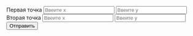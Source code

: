 <?php
     $Mx = $_POST['Mx'] ; $My = $_POST['My'] ;
     $Nx = $_POST['Nx'] ; $Ny = $_POST['Ny'] ;
    $distance = sqrt(($Mx - $Nx)**2 + ($My - $Ny)**2)  ;
     
?>
<!DOCTYPE html>
<html lang="ru">
<body>
<div class="container text-center p-4">
    <?php if($distance): ?>
    <div class="alert alert-success">
        <?= "расстояние между точками: ${distance}" ?>
    </div>
    <?php endif ?>
    <form  method="POST"  enctype="multipart/form-data">
        <div class="form-group">
            <label>Первая точка</label>
            <input type="number" name="Mx" class="mx-2"  placeholder="Ввеите x">
            <input type="number" name="My" class="mx-2"  placeholder="Ввеите y">
        </div>
        <div class="form-group">
            <label>Вторая точка</label>
            <input type="number" name="Nx" class="mx-2" placeholder="Ввеите x">
            <input type="number" name="Ny" class="mx-2"  placeholder="Ввеите y">
        </div>
        <input type="submit" value="Отправить" class="btn btn-outline-primary" >
    </form>
</div>  
</body>
</html>
